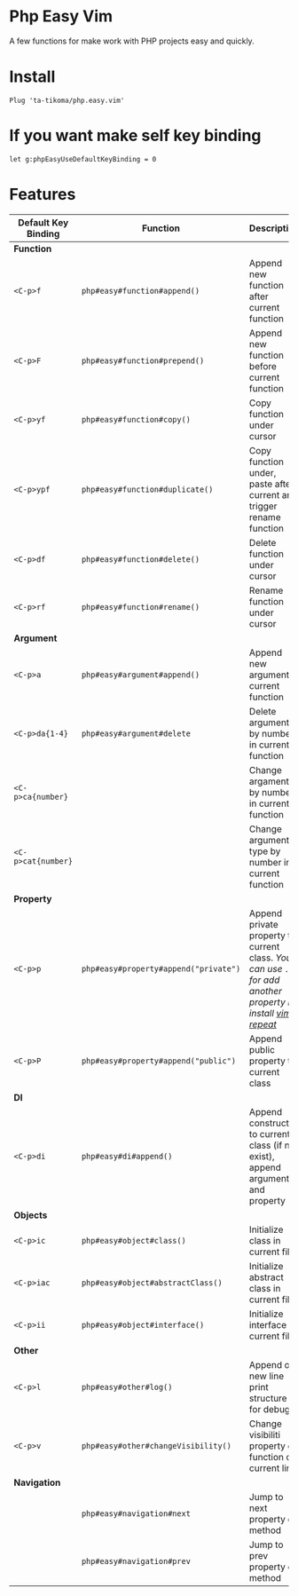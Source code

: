 # Php Easy Vim

A few functions for make work with PHP projects easy and quickly.

# Install

```vim
Plug 'ta-tikoma/php.easy.vim'
```

# If you want make self key binding

```vim
let g:phpEasyUseDefaultKeyBinding = 0
```

# Features

| Default Key Binding | Function | Description | Done |
| --- | --- | --- | --- |
| **Function** |||
| `<C-p>f` | `php#easy#function#append()` | Append new function after current function | ✅ |
| `<C-p>F` | `php#easy#function#prepend()` | Append new function before current function | ✅ |
| `<C-p>yf` | `php#easy#function#copy()` | Copy function under cursor | ✅ |
| `<C-p>ypf` | `php#easy#function#duplicate()` | Copy function under, paste after current and trigger rename function | ✅ |
| `<C-p>df` | `php#easy#function#delete()` | Delete function under cursor | ✅ |
| `<C-p>rf` | `php#easy#function#rename()` | Rename function under cursor | ✅ |
| **Argument** |||
| `<C-p>a` | `php#easy#argument#append()` | Append new argument in current function | ✅ |
| `<C-p>da{1-4}` | `php#easy#argument#delete` | Delete argument by number in current function | ✅ |
| `<C-p>ca{number}` | | Change argament by number in current function | |
| `<C-p>cat{number}` | | Change argument type by number in current function | |
| **Property** |||
| `<C-p>p` | `php#easy#property#append("private")` | Append private property to current class. *You can use `.` for add another property if install [vim-repeat](https://github.com/tpope/vim-repeat)* | ✅ |
| `<C-p>P` | `php#easy#property#append("public")` | Append public property to current class | ✅ |
| **DI** |||
| `<C-p>di` | `php#easy#di#append()` | Append constructor to current class (if not exist), append argument and property | ✅ |
| **Objects** |||
| `<C-p>ic` | `php#easy#object#class()` | Initialize class in current file | ✅ |
| `<C-p>iac` | `php#easy#object#abstractClass()` |  Initialize abstract class in current file | ✅ |
| `<C-p>ii` | `php#easy#object#interface()` | Initialize interface in current file | ✅ |
| **Other** |||
| `<C-p>l` | `php#easy#other#log()` | Append on new line print structure for debug | ✅ |
| `<C-p>v` | `php#easy#other#changeVisibility()` | Change visibiliti property or function on current line | ✅ |
| **Navigation** |||
| | `php#easy#navigation#next` | Jump to next property or method | ✅ |
| | `php#easy#navigation#prev` | Jump to prev property or method | ✅ |

